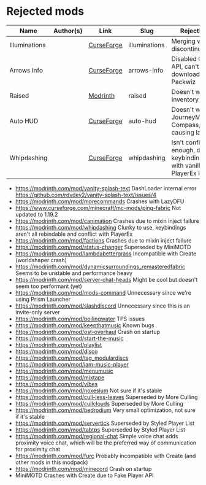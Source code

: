 # Rejected mods

| Name          | Author(s) | Link                                                                     | Slug          | Rejection reason                                                                               |
| ------------- | --------- | ------------------------------------------------------------------------ | ------------- | ---------------------------------------------------------------------------------------------- |
| Illuminations |           | [CurseForge](https://www.curseforge.com/minecraft/mc-mods/illuminations) | illuminations | Merging with [Effective](https://www.curseforge.com/minecraft/mc-mods/effective), discontinued |
| Arrows Info   |           | [CurseForge](https://www.curseforge.com/minecraft/mc-mods/arrows-info)   | arrows-info   | Disabled CurseForge API, can't be downloaded using Packwiz                                     |
| Raised        |           | [Modrinth](https://modrinth.com/mod/raised)                              | raised        | Doesn't work well with Inventory Profiles Next                                                 |
| Auto HUD      |           | [CurseForge](https://www.curseforge.com/minecraft/mc-mods/auto-hud)      | auto-hud      | Doesn't work with JourneyMap/Advanced Compass, seems to be causing lag spikes                  |
| Whipdashing   |           | [CurseForge](https://www.curseforge.com/minecraft/mc-mods/whipdashing)   | whipdashing   | Isn't configurable enough, default keybindings conflict with vanilla and PlayerEx keybinds     |

- <https://modrinth.com/mod/vanity-splash-text> DashLoader internal error <https://github.com/rdvdev2/vanity-splash-text/issues/4>
- <https://modrinth.com/mod/morecommands> Crashes with LazyDFU
- <https://www.curseforge.com/minecraft/mc-mods/ping-fabric> Not updated to 1.19.2
- <https://modrinth.com/mod/canimation> Crashes due to mixin inject failure
- <https://modrinth.com/mod/whipdashing> Clunky to use, keybindings aren't all rebindable and conflict with PlayerEx
- <https://modrinth.com/mod/factions> Crashes due to mixin inject failure
- <https://modrinth.com/mod/status-changer> Superseded by MiniMOTD
- <https://modrinth.com/mod/lambdabettergrass> Incompatible with Create (worldshaper crash)
- <https://modrinth.com/mod/dynamicsurroundings_remasteredfabric> Seems to be unstable and performance heavy
- <https://modrinth.com/mod/server-chat-heads> Might be cool but doesn't seem too performant (yet)
- <https://modrinth.com/mod/mods-command> Unnecessary since we're using Prism Launcher
- <https://modrinth.com/mod/slashdiscord> Unnecessary since this is an invite-only server
- <https://modrinth.com/mod/boilingwater> TPS issues
- <https://modrinth.com/mod/keepthatmusic> Known bugs
- <https://modrinth.com/mod/ost-overhaul> Crash on startup
- <https://modrinth.com/mod/start-the-music>
- <https://modrinth.com/mod/playlist>
- <https://modrinth.com/mod/disco>
- <https://modrinth.com/mod/tsg_modulardiscs>
- <https://modrinth.com/mod/iam-music-player>
- <https://modrinth.com/mod/menumusic>
- <https://modrinth.com/mod/mixtape>
- <https://modrinth.com/mod/vibes>
- <https://modrinth.com/mod/noxesium> Not sure if it's stable
- <https://modrinth.com/mod/cull-less-leaves> Superseded by More Culling
- <https://modrinth.com/mod/cullclouds> Superseded by More Culling
- <https://modrinth.com/mod/bedrodium> Very small optimization, not sure if it's stable
- <https://modrinth.com/mod/servertick> Superseded by Styled Player List
- <https://modrinth.com/mod/tabtps> Superseded by Styled Player List
- <https://modrinth.com/mod/regional-chat> Simple voice chat adds proximity voice chat, which will be the preferred way of communication for proximity chat
- <https://modrinth.com/mod/furc> Probably incompatible with Create (and other mods in this modpack)
- <https://modrinth.com/mod/minecord> Crash on startup
- MiniMOTD Crashes with Create due to Fake Player API
